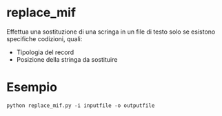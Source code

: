 replace_mif
============
Effettua una sostituzione di una scringa in un file di testo solo se esistono specifiche codizioni, quali:

- Tipologia del record
- Posizione della stringa da sostituire

Esempio
========

```
python replace_mif.py -i inputfile -o outputfile
```



